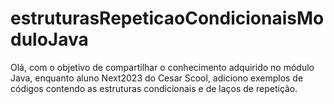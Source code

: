 # estruturasRepeticaoCondicionaisModuloJava
Olá, com o objetivo de compartilhar o conhecimento adquirido no módulo Java, enquanto aluno Next2023 do Cesar Scool, adiciono exemplos de códigos contendo as estruturas condicionais e de laços de repetição. 
